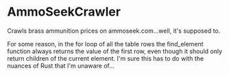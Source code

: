 # AmmoSeekCrawler
Crawls brass ammunition prices on ammoseek.com...well, it's supposed to.

For some reason, in the for loop of all the table rows the find_element function always returns the value of the first row, even though it should only return children of the current element. I'm sure this has to do with the nuances of Rust that I'm unaware of...
